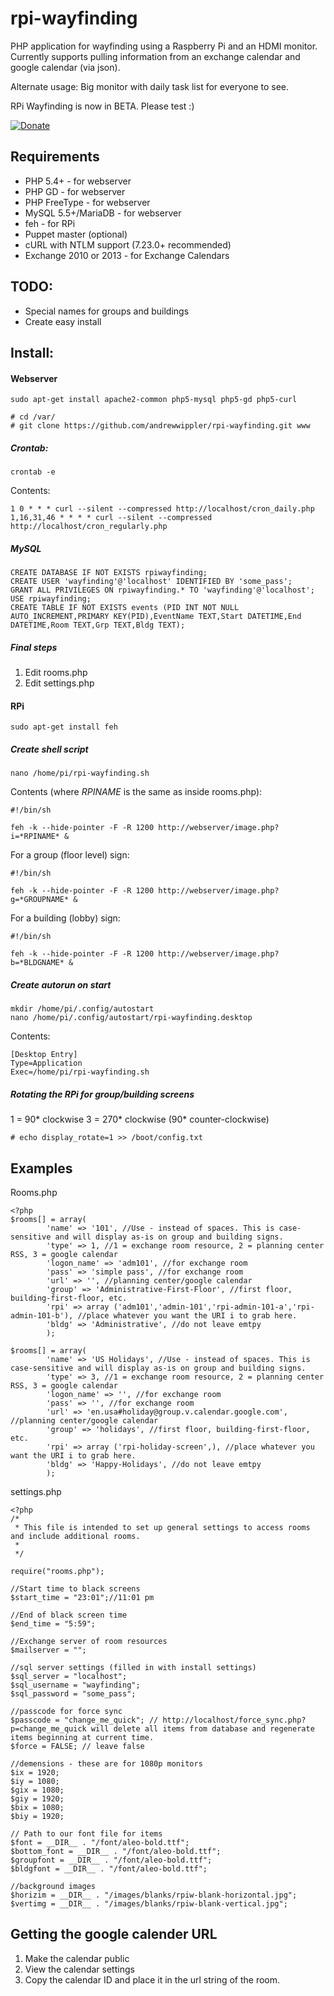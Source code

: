 # rpi-wayfinding

PHP application for wayfinding using a Raspberry Pi and an HDMI monitor. Currently supports pulling information from an exchange calendar and google calendar (via json).

Alternate usage: Big monitor with daily task list for everyone to see.

RPi Wayfinding is now in BETA. Please test :)

[![Donate](https://www.paypalobjects.com/en_US/i/btn/btn_donate_LG.gif)](https://www.paypal.com/cgi-bin/webscr?cmd=_donations&business=JXNSHZTBDNACS&lc=US&currency_code=USD&bn=PP%2dDonationsBF%3abtn_donate_SM%2egif%3aNonHosted)

## Requirements

 * PHP 5.4+ - for webserver
 * PHP GD - for webserver
 * PHP FreeType - for webserver
 * MySQL 5.5+/MariaDB - for webserver
 * feh - for RPi
 * Puppet master (optional)
 * cURL with NTLM support (7.23.0+ recommended)
 * Exchange 2010 or 2013 - for Exchange Calendars
 
## TODO:

- Special names for groups and buildings
- Create easy install

## Install:

#### Webserver

```
sudo apt-get install apache2-common php5-mysql php5-gd php5-curl
```

```
# cd /var/
# git clone https://github.com/andrewwippler/rpi-wayfinding.git www
``` 

##### Crontab:

```
crontab -e
```

Contents:

```
1 0 * * * curl --silent --compressed http://localhost/cron_daily.php
1,16,31,46 * * * * curl --silent --compressed  http://localhost/cron_regularly.php
```

##### MySQL

```
CREATE DATABASE IF NOT EXISTS rpiwayfinding;
CREATE USER 'wayfinding'@'localhost' IDENTIFIED BY 'some_pass';
GRANT ALL PRIVILEGES ON rpiwayfinding.* TO 'wayfinding'@'localhost';
USE rpiwayfinding;
CREATE TABLE IF NOT EXISTS events (PID INT NOT NULL AUTO_INCREMENT,PRIMARY KEY(PID),EventName TEXT,Start DATETIME,End DATETIME,Room TEXT,Grp TEXT,Bldg TEXT);
```

##### Final steps

1. Edit rooms.php
2. Edit settings.php

#### RPi


```
sudo apt-get install feh
```

##### Create shell script

```
nano /home/pi/rpi-wayfinding.sh
```

Contents (where *RPINAME* is the same as inside rooms.php):

```
#!/bin/sh

feh -k --hide-pointer -F -R 1200 http://webserver/image.php?i=*RPINAME* &
```

For a group (floor level) sign:

```
#!/bin/sh

feh -k --hide-pointer -F -R 1200 http://webserver/image.php?g=*GROUPNAME* &
```

For a building (lobby) sign:

```
#!/bin/sh

feh -k --hide-pointer -F -R 1200 http://webserver/image.php?b=*BLDGNAME* &
```

##### Create autorun on start

```
mkdir /home/pi/.config/autostart
nano /home/pi/.config/autostart/rpi-wayfinding.desktop
```

Contents:

```
[Desktop Entry]
Type=Application
Exec=/home/pi/rpi-wayfinding.sh
```

##### Rotating the RPi for group/building screens

1 = 90* clockwise
3 = 270* clockwise (90* counter-clockwise)

```
# echo display_rotate=1 >> /boot/config.txt
```

## Examples

Rooms.php

```
<?php
$rooms[] = array(
		'name' => '101', //Use - instead of spaces. This is case-sensitive and will display as-is on group and building signs.
		'type' => 1, //1 = exchange room resource, 2 = planning center RSS, 3 = google calendar
		'logon_name' => 'adm101', //for exchange room
		'pass' => 'simple pass', //for exchange room
		'url' => '', //planning center/google calendar
		'group' => 'Administrative-First-Floor', //first floor, building-first-floor, etc.
		'rpi' => array ('adm101','admin-101','rpi-admin-101-a','rpi-admin-101-b'), //place whatever you want the URI i to grab here. 
		'bldg' => 'Administrative', //do not leave emtpy
		);
		
$rooms[] = array(
		'name' => 'US Holidays', //Use - instead of spaces. This is case-sensitive and will display as-is on group and building signs.
		'type' => 3, //1 = exchange room resource, 2 = planning center RSS, 3 = google calendar
		'logon_name' => '', //for exchange room
		'pass' => '', //for exchange room
		'url' => 'en.usa#holiday@group.v.calendar.google.com', //planning center/google calendar
		'group' => 'holidays', //first floor, building-first-floor, etc.
		'rpi' => array ('rpi-holiday-screen',), //place whatever you want the URI i to grab here. 
		'bldg' => 'Happy-Holidays', //do not leave emtpy
		);		
```
settings.php

```
<?php
/* 
 * This file is intended to set up general settings to access rooms and include additional rooms.
 *
 */

require("rooms.php");

//Start time to black screens 
$start_time = "23:01";//11:01 pm

//End of black screen time
$end_time = "5:59";

//Exchange server of room resources
$mailserver = "";

//sql server settings (filled in with install settings)
$sql_server = "localhost";
$sql_username = "wayfinding";
$sql_password = "some_pass";

//passcode for force sync
$passcode = "change_me_quick"; // http://localhost/force_sync.php?p=change_me_quick will delete all items from database and regenerate items beginning at current time.
$force = FALSE; // leave false

//demensions - these are for 1080p monitors
$ix = 1920;
$iy = 1080;
$gix = 1080;
$giy = 1920;
$bix = 1080;
$biy = 1920;

// Path to our font file for items
$font = __DIR__ . "/font/aleo-bold.ttf";
$bottom_font = __DIR__ . "/font/aleo-bold.ttf";
$groupfont = __DIR__ . "/font/aleo-bold.ttf";
$bldgfont = __DIR__ . "/font/aleo-bold.ttf";

//background images
$horizim = __DIR__ . "/images/blanks/rpiw-blank-horizontal.jpg";
$vertimg = __DIR__ . "/images/blanks/rpiw-blank-vertical.jpg";
```

## Getting the google calender URL

1. Make the calendar public
2. View the calendar settings
3. Copy the calendar ID and place it in the url string of the room.
